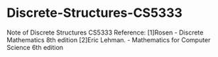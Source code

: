 # Discrete-Structures-CS5333
Note of Discrete Structures CS5333
Reference:
[1]Rosen - Discrete Mathematics 8th edition
[2]Eric Lehman. - Mathematics for Computer Science 6th edition
